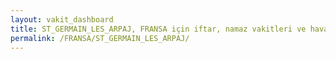 ```yaml
---
layout: vakit_dashboard
title: ST_GERMAIN_LES_ARPAJ, FRANSA için iftar, namaz vakitleri ve hava durumu - ilçe/eyalet seç
permalink: /FRANSA/ST_GERMAIN_LES_ARPAJ/
---
```


<script type="text/javascript">
  var GLOBAL_COUNTRY = 'FRANSA';
  var GLOBAL_CITY = 'ST_GERMAIN_LES_ARPAJ';
  var GLOBAL_STATE = '';
  var lat = 72;
  var lon = 21;
</script>
